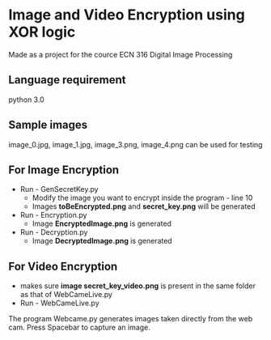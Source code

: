 # Image and Video Encryption using XOR logic
Made as a project for the cource ECN 316 Digital Image Processing

## Language requirement
python 3.0

## Sample images 
image_0.jpg, image_1.jpg, image_3.png, image_4.png can be used for testing
 
## For Image Encryption
 - Run - GenSecretKey.py
   - Modify the image you want to encrypt inside the program - line 10
   - Images **toBeEncrypted.png** and **secret_key.png** will be generated
 - Run - Encryption.py
   - Image **EncryptedImage.png** is generated
 - Run - Decryption.py
   - Image **DecryptedImage.png** is generated
    
## For Video Encryption 
 - makes sure **image secret_key_video.png** is present in the same folder as that of WebCameLive.py
 - Run - WebCameLive.py
  
The program Webcame.py generates images taken directly from the web cam. Press Spacebar to capture an image.
